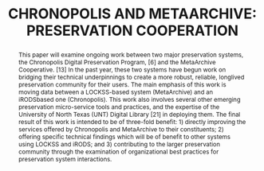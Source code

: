 ---
abstract: 'This paper will examine ongoing work between two

  major preservation systems, the Chronopolis Digital

  Preservation Program, [6] and the MetaArchive

  Cooperative. [13] In the past year, these two systems

  have begun work on bridging their technical

  underpinnings to create a more robust, reliable, longlived

  preservation community for their users. The main

  emphasis of this work is moving data between a

  LOCKSS-based system (MetaArchive) and an iRODSbased

  one (Chronopolis). This work also involves

  several other emerging preservation micro-service tools

  and practices, and the expertise of the University of

  North Texas (UNT) Digital Library [21] in deploying

  them. The final result of this work is intended to be of

  three-fold benefit: 1) directly improving the services

  offered by Chronopolis and MetaArchive to their

  constituents; 2) offering specific technical findings

  which will be of benefit to other systems using

  LOCKSS and iRODS; and 3) contributing to the larger

  preservation community through the examination of

  organizational best practices for preservation system

  interactions.'
creators:
- Minor, David
- Phillips, Mark
- Schultz, Matt
date: null
document_url: https://services.phaidra.univie.ac.at/api/object/o:185504/download
grand_parent: iPRES
institutions: []
keywords: []
landing_page_url: https://phaidra.univie.ac.at/o:185504
language: eng
layout: publication
license: CC BY-SA 2.0 AT
notes_url: null
parent: iPRES 2010
presentation_url: null
publication_type: paper
size: 172017
source_name: iPRES
title: 'CHRONOPOLIS AND METAARCHIVE:  PRESERVATION COOPERATION'
year: 2010
---